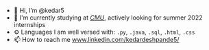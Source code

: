 - 👋 Hi, I’m @kedar5
- 🏢 I'm currently studying at <a href="https://www.cmu.edu">_CMU_</a>, actively looking for summer 2022 internships
- ⚙️ Languages I am well versed with: <code>.py</code>, <code>.java</code>, <code>.sql</code>, <code>.html</code>, <code>.css</code>
- 📫 How to reach me www.linkedin.com/kedardeshpande5/

<!---
kedar5/kedar5 is a ✨ special ✨ repository because its `README.md` (this file) appears on your GitHub profile.
You can click the Preview link to take a look at your changes.
--->
